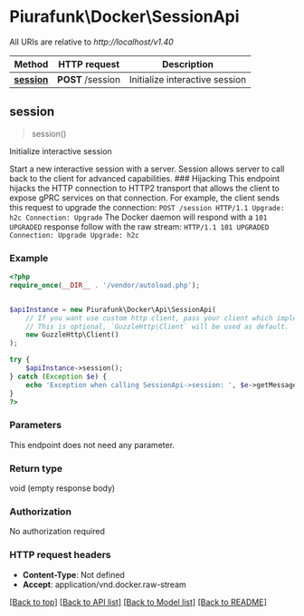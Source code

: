 # Piurafunk\Docker\SessionApi

All URIs are relative to *http://localhost/v1.40*

Method | HTTP request | Description
------------- | ------------- | -------------
[**session**](SessionApi.md#session) | **POST** /session | Initialize interactive session



## session

> session()

Initialize interactive session

Start a new interactive session with a server. Session allows server to call back to the client for advanced capabilities.  ### Hijacking  This endpoint hijacks the HTTP connection to HTTP2 transport that allows the client to expose gPRC services on that connection.  For example, the client sends this request to upgrade the connection:  ``` POST /session HTTP/1.1 Upgrade: h2c Connection: Upgrade ```  The Docker daemon will respond with a `101 UPGRADED` response follow with the raw stream:  ``` HTTP/1.1 101 UPGRADED Connection: Upgrade Upgrade: h2c ```

### Example

```php
<?php
require_once(__DIR__ . '/vendor/autoload.php');


$apiInstance = new Piurafunk\Docker\Api\SessionApi(
    // If you want use custom http client, pass your client which implements `GuzzleHttp\ClientInterface`.
    // This is optional, `GuzzleHttp\Client` will be used as default.
    new GuzzleHttp\Client()
);

try {
    $apiInstance->session();
} catch (Exception $e) {
    echo 'Exception when calling SessionApi->session: ', $e->getMessage(), PHP_EOL;
}
?>
```

### Parameters

This endpoint does not need any parameter.

### Return type

void (empty response body)

### Authorization

No authorization required

### HTTP request headers

- **Content-Type**: Not defined
- **Accept**: application/vnd.docker.raw-stream

[[Back to top]](#) [[Back to API list]](../../README.md#documentation-for-api-endpoints)
[[Back to Model list]](../../README.md#documentation-for-models)
[[Back to README]](../../README.md)

